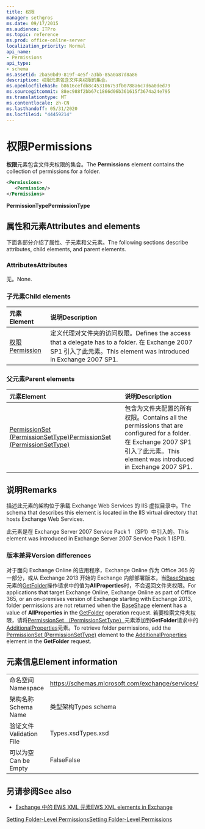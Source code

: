 ```yaml
---
title: 权限
manager: sethgros
ms.date: 09/17/2015
ms.audience: ITPro
ms.topic: reference
ms.prod: office-online-server
localization_priority: Normal
api_name:
- Permissions
api_type:
- schema
ms.assetid: 2ba50bd9-819f-4e5f-a3bb-85a0a87d8a86
description: 权限元素包含文件夹权限的集合。
ms.openlocfilehash: b8616cefdb8c453106753fb0788a6c7d6a0ded79
ms.sourcegitcommit: 88ec988f2bb67c1866d06b361615f3674a24e795
ms.translationtype: MT
ms.contentlocale: zh-CN
ms.lasthandoff: 05/31/2020
ms.locfileid: "44459214"
---
```

# <a name="permissions"></a><span data-ttu-id="25dd3-103">权限</span><span class="sxs-lookup"><span data-stu-id="25dd3-103">Permissions</span></span>

<span data-ttu-id="25dd3-104">**权限**元素包含文件夹权限的集合。</span><span class="sxs-lookup"><span data-stu-id="25dd3-104">The **Permissions** element contains the collection of permissions for a folder.</span></span> 
  
```XML
<Permissions>
   <Permission/>
</Permissions>
```

 <span data-ttu-id="25dd3-105">**PermissionType**</span><span class="sxs-lookup"><span data-stu-id="25dd3-105">**PermissionType**</span></span>
## <a name="attributes-and-elements"></a><span data-ttu-id="25dd3-106">属性和元素</span><span class="sxs-lookup"><span data-stu-id="25dd3-106">Attributes and elements</span></span>

<span data-ttu-id="25dd3-107">下面各部分介绍了属性、子元素和父元素。</span><span class="sxs-lookup"><span data-stu-id="25dd3-107">The following sections describe attributes, child elements, and parent elements.</span></span>
  
### <a name="attributes"></a><span data-ttu-id="25dd3-108">Attributes</span><span class="sxs-lookup"><span data-stu-id="25dd3-108">Attributes</span></span>

<span data-ttu-id="25dd3-109">无。</span><span class="sxs-lookup"><span data-stu-id="25dd3-109">None.</span></span>
  
### <a name="child-elements"></a><span data-ttu-id="25dd3-110">子元素</span><span class="sxs-lookup"><span data-stu-id="25dd3-110">Child elements</span></span>

|<span data-ttu-id="25dd3-111">**元素**</span><span class="sxs-lookup"><span data-stu-id="25dd3-111">**Element**</span></span>|<span data-ttu-id="25dd3-112">**说明**</span><span class="sxs-lookup"><span data-stu-id="25dd3-112">**Description**</span></span>|
|:-----|:-----|
|[<span data-ttu-id="25dd3-113">权限</span><span class="sxs-lookup"><span data-stu-id="25dd3-113">Permission</span></span>](permission.md) <br/> |<span data-ttu-id="25dd3-114">定义代理对文件夹的访问权限。</span><span class="sxs-lookup"><span data-stu-id="25dd3-114">Defines the access that a delegate has to a folder.</span></span> <span data-ttu-id="25dd3-115">在 Exchange 2007 SP1 引入了此元素。</span><span class="sxs-lookup"><span data-stu-id="25dd3-115">This element was introduced in Exchange 2007 SP1.</span></span>  <br/> |
   
### <a name="parent-elements"></a><span data-ttu-id="25dd3-116">父元素</span><span class="sxs-lookup"><span data-stu-id="25dd3-116">Parent elements</span></span>

|<span data-ttu-id="25dd3-117">**元素**</span><span class="sxs-lookup"><span data-stu-id="25dd3-117">**Element**</span></span>|<span data-ttu-id="25dd3-118">**说明**</span><span class="sxs-lookup"><span data-stu-id="25dd3-118">**Description**</span></span>|
|:-----|:-----|
|[<span data-ttu-id="25dd3-119">PermissionSet (PermissionSetType)</span><span class="sxs-lookup"><span data-stu-id="25dd3-119">PermissionSet (PermissionSetType)</span></span>](permissionset-permissionsettype.md) <br/> |<span data-ttu-id="25dd3-120">包含为文件夹配置的所有权限。</span><span class="sxs-lookup"><span data-stu-id="25dd3-120">Contains all the permissions that are configured for a folder.</span></span> <span data-ttu-id="25dd3-121">在 Exchange 2007 SP1 引入了此元素。</span><span class="sxs-lookup"><span data-stu-id="25dd3-121">This element was introduced in Exchange 2007 SP1.</span></span>  <br/> |
   
## <a name="remarks"></a><span data-ttu-id="25dd3-122">说明</span><span class="sxs-lookup"><span data-stu-id="25dd3-122">Remarks</span></span>

<span data-ttu-id="25dd3-123">描述此元素的架构位于承载 Exchange Web Services 的 IIS 虚拟目录中。</span><span class="sxs-lookup"><span data-stu-id="25dd3-123">The schema that describes this element is located in the IIS virtual directory that hosts Exchange Web Services.</span></span>
  
<span data-ttu-id="25dd3-124">此元素是在 Exchange Server 2007 Service Pack 1 （SP1）中引入的。</span><span class="sxs-lookup"><span data-stu-id="25dd3-124">This element was introduced in Exchange Server 2007 Service Pack 1 (SP1).</span></span>
  
### <a name="version-differences"></a><span data-ttu-id="25dd3-125">版本差异</span><span class="sxs-lookup"><span data-stu-id="25dd3-125">Version differences</span></span>

<span data-ttu-id="25dd3-126">对于面向 Exchange Online 的应用程序，Exchange Online 作为 Office 365 的一部分，或从 Exchange 2013 开始的 Exchange 内部部署版本，当[BaseShape](baseshape.md)元素的[GetFolder](getfolder-operation.md)操作请求中的值为**AllProperties**时，不会返回文件夹权限。</span><span class="sxs-lookup"><span data-stu-id="25dd3-126">For applications that target Exchange Online, Exchange Online as part of Office 365, or an on-premises version of Exchange starting with Exchange 2013, folder permissions are not returned when the [BaseShape](baseshape.md) element has a value of **AllProperties** in the [GetFolder](getfolder-operation.md) operation request.</span></span> <span data-ttu-id="25dd3-127">若要检索文件夹权限，请将[PermissionSet （PermissionSetType）](permissionset-permissionsettype.md)元素添加到**GetFolder**请求中的[AdditionalProperties](additionalproperties.md)元素。</span><span class="sxs-lookup"><span data-stu-id="25dd3-127">To retrieve folder permissions, add the [PermissionSet (PermissionSetType)](permissionset-permissionsettype.md) element to the [AdditionalProperties](additionalproperties.md) element in the **GetFolder** request.</span></span> 
  
## <a name="element-information"></a><span data-ttu-id="25dd3-128">元素信息</span><span class="sxs-lookup"><span data-stu-id="25dd3-128">Element information</span></span>

|||
|:-----|:-----|
|<span data-ttu-id="25dd3-129">命名空间</span><span class="sxs-lookup"><span data-stu-id="25dd3-129">Namespace</span></span>  <br/> |https://schemas.microsoft.com/exchange/services/2006/types  <br/> |
|<span data-ttu-id="25dd3-130">架构名称</span><span class="sxs-lookup"><span data-stu-id="25dd3-130">Schema Name</span></span>  <br/> |<span data-ttu-id="25dd3-131">类型架构</span><span class="sxs-lookup"><span data-stu-id="25dd3-131">Types schema</span></span>  <br/> |
|<span data-ttu-id="25dd3-132">验证文件</span><span class="sxs-lookup"><span data-stu-id="25dd3-132">Validation File</span></span>  <br/> |<span data-ttu-id="25dd3-133">Types.xsd</span><span class="sxs-lookup"><span data-stu-id="25dd3-133">Types.xsd</span></span>  <br/> |
|<span data-ttu-id="25dd3-134">可以为空</span><span class="sxs-lookup"><span data-stu-id="25dd3-134">Can be Empty</span></span>  <br/> |<span data-ttu-id="25dd3-135">False</span><span class="sxs-lookup"><span data-stu-id="25dd3-135">False</span></span>  <br/> |
   
## <a name="see-also"></a><span data-ttu-id="25dd3-136">另请参阅</span><span class="sxs-lookup"><span data-stu-id="25dd3-136">See also</span></span>



- [<span data-ttu-id="25dd3-137">Exchange 中的 EWS XML 元素</span><span class="sxs-lookup"><span data-stu-id="25dd3-137">EWS XML elements in Exchange</span></span>](ews-xml-elements-in-exchange.md)


[<span data-ttu-id="25dd3-138">Setting Folder-Level Permissions</span><span class="sxs-lookup"><span data-stu-id="25dd3-138">Setting Folder-Level Permissions</span></span>](https://msdn.microsoft.com/library/c7530e86-5112-401c-b10a-9c054ae59f07%28Office.15%29.aspx)

